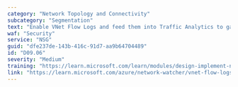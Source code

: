 ```yaml
---
category: "Network Topology and Connectivity"
subcategory: "Segmentation"
text: "Enable VNet Flow Logs and feed them into Traffic Analytics to gain insights into internal and external traffic flows."
waf: "Security"
service: "NSG"
guid: "dfe237de-143b-416c-91d7-aa9b64704489"
id: "D09.06"
severity: "Medium"
training: "https://learn.microsoft.com/learn/modules/design-implement-network-monitoring/"
link: "https://learn.microsoft.com/azure/network-watcher/vnet-flow-logs-overview"
---
```

